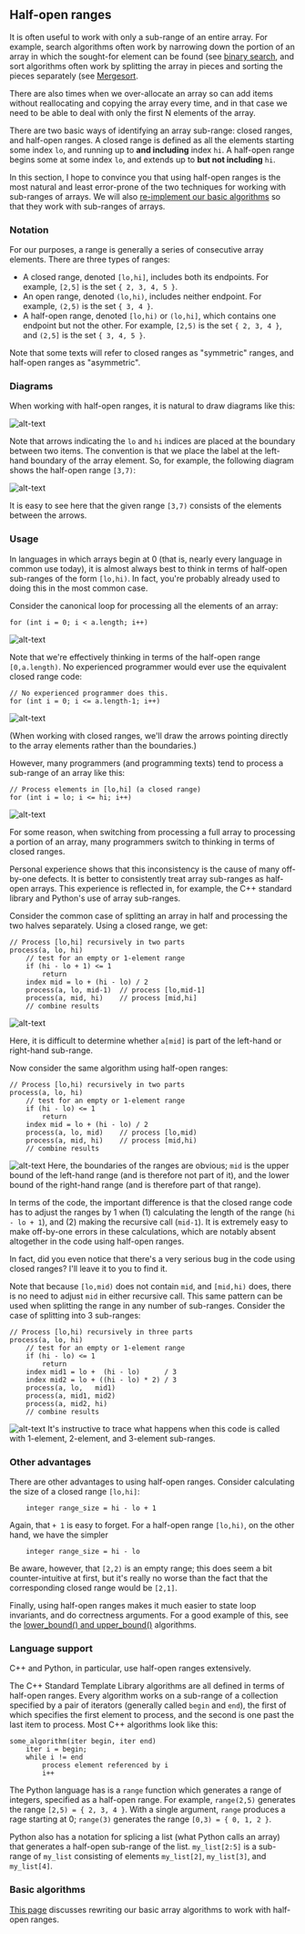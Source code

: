 ## Half-open ranges

It is often useful to work with only a sub-range of an entire array.
For example, search algorithms often work by narrowing down the portion of an array
in which the sought-for element can be found
(see [binary search](CS1/CS1/Lower-upper-bound.md),
and sort algorithms often work by splitting the array
in pieces and sorting the pieces separately
(see [Mergesort](CS2/Merge-sort.md).

There are also times when we over-allocate an array
so can add items without reallocating and copying the array every time,
and in that case we need to be able to deal with
only the first N elements of the array.

There are two basic ways of identifying an array sub-range:
closed ranges, and half-open ranges.
A closed range is defined as all the elements
starting some index `lo`,
and running up to **and including** index `hi`.
A half-open range begins some at some index `lo`,
and extends up to **but not including** `hi`.

In this section,
I hope to convince you that using half-open ranges
is the most natural and least error-prone of the two techniques
for working with sub-ranges of arrays.
We will also [re-implement our basic algorithms](Basic-algorithms-subranges.md)
so that they work with sub-ranges of arrays.

### Notation

For our purposes, a range is generally a series of consecutive array elements.
There are three types of ranges:
* A closed range, denoted `[lo,hi]`, includes both its endpoints.
For example, `[2,5]` is the set `{ 2, 3, 4, 5 }`.
* An open range, denoted `(lo,hi)`, includes neither endpoint.
For example, `(2,5)` is the set `{ 3, 4 }`.
* A half-open range, denoted `[lo,hi)` or `(lo,hi]`, which contains one endpoint but not the other.
For example, `[2,5)` is the set `{ 2, 3, 4 }`, and `(2,5]` is the set `{ 3, 4, 5 }`.

Note that some texts will refer to closed ranges as "symmetric" ranges,
and half-open ranges as "asymmetric".

### Diagrams

When working with half-open ranges,
it is natural to draw diagrams like this:

![alt-text](on-boundary.png)

Note that arrows indicating the `lo` and `hi` indices
are placed at the boundary between two items.
The convention is that we place the label
at the left-hand boundary of the array element.
So, for example, the following diagram
shows the half-open range `[3,7)`:

![alt-text](range-3-7.png)

It is easy to see here that the given range `[3,7)`
consists of the elements between the arrows.

### Usage

In languages in which arrays begin at 0 (that is, nearly every language in common use today),
it is almost always best to think in terms of half-open sub-ranges of the form `[lo,hi)`.
In fact, you're probably already used to doing this in the most common case.

Consider the canonical loop for processing all the elements of an array:
```
for (int i = 0; i < a.length; i++)
```
![alt-text](zero-to-length.png)

Note that we're effectively thinking in terms of the half-open range `[0,a.length)`.
No experienced programmer would ever use the equivalent closed range code:
```
// No experienced programmer does this.
for (int i = 0; i <= a.length-1; i++)
```
![alt-text](zero-to-length-minus-one.png)

(When working with closed ranges,
we'll draw the arrows pointing directly
to the array elements rather than the boundaries.)

However, many programmers (and programming texts) tend to process a sub-range of an array like this:
```
// Process elements in [lo,hi] (a closed range)
for (int i = lo; i <= hi; i++)
```
![alt-text](lo-to-hi-closed-range.png)

For some reason, when switching from processing a full array to processing a portion of an array,
many programmers switch to thinking in terms of closed ranges.

Personal experience shows that this inconsistency is the cause of many off-by-one defects.
It is better to consistently treat array sub-ranges as half-open arrays.
This experience is reflected in, for example, the C++ standard library and Python's use of array sub-ranges.

Consider the common case of splitting an array in half and processing the two halves separately.
Using a closed range, we get:
```
// Process [lo,hi] recursively in two parts
process(a, lo, hi)
    // test for an empty or 1-element range
    if (hi - lo + 1) <= 1
        return
    index mid = lo + (hi - lo) / 2
    process(a, lo, mid-1)  // process [lo,mid-1]
    process(a, mid, hi)    // process [mid,hi]
    // combine results
```
![alt-text](lo-hi-mid-closed-range.png)

Here, it is difficult to determine whether `a[mid]`
is part of the left-hand or right-hand sub-range.

Now consider the same algorithm using half-open ranges:
```
// Process [lo,hi) recursively in two parts
process(a, lo, hi)
    // test for an empty or 1-element range
    if (hi - lo) <= 1
        return
    index mid = lo + (hi - lo) / 2
    process(a, lo, mid)    // process [lo,mid)
    process(a, mid, hi)    // process [mid,hi)
    // combine results
```
![alt-text](lo-mid-hi-half-open.png)
Here, the boundaries of the ranges are obvious;
`mid` is the upper bound of the left-hand range
(and is therefore not part of it),
and the lower bound of the right-hand range
(and is therefore part of that range).

In terms of the code,
the important difference is that
the closed range code has to adjust the ranges by 1 when
(1) calculating the length of the range (`hi - lo + 1`), and
(2) making the recursive call (`mid-1`).
It is extremely easy to make off-by-one errors in these calculations,
which are notably absent altogether in the code using half-open ranges.

In fact, did you even notice that there's a very serious bug in the code using closed ranges?
I'll leave it to you to find it.

Note that because `[lo,mid)` does not contain `mid`, and `[mid,hi)` does,
there is no need to adjust `mid` in either recursive call.
This same pattern can be used when splitting the range in any number of sub-ranges.
Consider the case of splitting into 3 sub-ranges:
```
// Process [lo,hi) recursively in three parts
process(a, lo, hi)
    // test for an empty or 1-element range
    if (hi - lo) <= 1
        return
    index mid1 = lo +  (hi - lo)      / 3
    index mid2 = lo + ((hi - lo) * 2) / 3
    process(a, lo,   mid1)
    process(a, mid1, mid2)
    process(a, mid2, hi)
    // combine results
```
![alt-text](lo-mid1-mid2-hi-half-open.png)
It's instructive to trace what happens when this code is called with 1-element, 2-element,
and 3-element sub-ranges.

### Other advantages

There are other advantages to using half-open ranges.
Consider calculating the size of a closed range `[lo,hi]`:
```
    integer range_size = hi - lo + 1
```
Again, that `+ 1` is easy to forget.
For a half-open range `[lo,hi)`, on the other hand, we have the simpler
```
    integer range_size = hi - lo
```
Be aware, however, that `[2,2)` is an empty range;
this does seem a bit counter-intuitive at first,
but it's really no worse than the fact
that the corresponding closed range would be `[2,1]`.

Finally, using half-open ranges makes it much easier to state loop invariants,
and do correctness arguments.
For a good example of this,
see the [lower_bound() and upper_bound()](Lower-upper-bound.md) algorithms.

### Language support

C++ and Python, in particular, use half-open ranges extensively.

The C++ Standard Template Library algorithms
are all defined in terms of half-open ranges.
Every algorithm works on a sub-range
of a collection specified by a pair of iterators
(generally called `begin` and `end`),
the first of which specifies the first element to process,
and the second is one past the last item to process.
Most C++ algorithms look like this:
```
some_algorithm(iter begin, iter end)
    iter i = begin;
    while i != end
        process element referenced by i
        i++
```
The Python language has is a `range` function
which generates a range of integers,
specified as a half-open range.
For example, `range(2,5)` generates the range `[2,5) = { 2, 3, 4 }`.
With a single argument, `range` produces a rage starting at 0; `range(3)`
generates the range `[0,3) = { 0, 1, 2 }`.

Python also has a notation for splicing a list (what Python calls an array)
that generates a half-open sub-range of the list.
`my_list[2:5]` is a sub-range of `my_list`
consisting of elements `my_list[2]`, `my_list[3]`, and `my_list[4]`.

### Basic algorithms

[This page](Basic-algorithms-subranges.md) discusses
rewriting our basic array algorithms to work with
half-open ranges.
